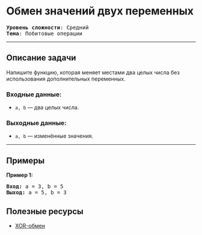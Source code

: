 # Обмен значений двух переменных

<pre>
<b>Уровень сложности</b>: Средний  
<b>Тема</b>: Побитовые операции  
</pre>

---

## Описание задачи  
Напишите функцию, которая меняет местами два целых числа без использования дополнительных переменных.

### Входные данные:  
- `a, b` — два целых числа.

### Выходные данные:  
- `a, b` — изменённые значения.

---

## Примеры

<p><strong class="example">Пример 1:</strong></p>
<pre><strong>Вход:</strong> a = 3, b = 5
<strong>Выход:</strong> a = 5, b = 3
</pre>

## Полезные ресурсы

- [XOR-обмен](https://ru.wikipedia.org/wiki/XOR-обмен)